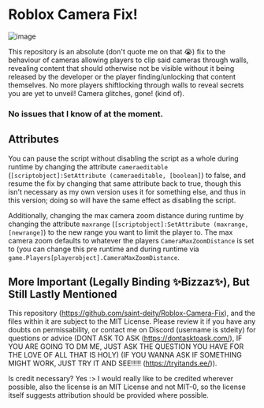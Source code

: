 # Roblox Camera Fix!
![image](https://github.com/saint-deity/Roblox-Camera-Fix/assets/59446525/f9816255-474e-4c08-b481-f92c48b17866)

This repository is an absolute (don't quote me on that 😭) fix to the behaviour of cameras allowing players to clip said cameras through walls, revealing content that should otherwise not be visible without it being released by the developer or the player finding/unlocking that content themselves. No more players shiftlocking through walls to reveal secrets you are yet to unveil! Camera glitches, gone! (kind of).

### No issues that I know of at the moment.

## Attributes
You can pause the script without disabling the script as a whole during runtime by changing the attribute `cameraeditable` (`[scriptobject]:SetAttribute (cameraeditable, [boolean]`) to false, and resume the fix by changing that same attribute back to true, though this isn't necessary as my own version uses it for something else, and thus in this version; doing so will have the same effect as disabling the script.

Additionally, changing the max camera zoom distance during runtime by changing the attribute `maxrange` (`[scriptobject]:SetAttribute (maxrange, [newrange]`) to  the new range you want to limit the player to. The max camera zoom defaults to whatever the players `CameraMaxZoomDistance` is set to (you can change this pre runtime and during runtime via `game.Players[playerobject].CameraMaxZoomDistance`.


## More Important (Legally Binding ✨Bizzaz✨), But Still Lastly Mentioned
This repository (https://github.com/saint-deity/Roblox-Camera-Fix), and the files within it are subject to the MIT License. Please review it if you have any doubts on permissability, or contact me on Discord (username is stdeity) for questions or advice (DONT ASK TO ASK (https://dontasktoask.com/), IF YOU ARE GOING TO DM ME, JUST ASK THE QUESTION YOU HAVE FOR THE LOVE OF ALL THAT IS HOLY) (IF YOU WANNA ASK IF SOMETHING MIGHT WORK, JUST TRY IT AND SEE!!!!! (https://tryitands.ee/)).

Is credit necessary? Yes :> I would really like to be credited wherever possible, also the license is an MIT License and not MIT-0, so the license itself suggests attribution should be provided where possible.

